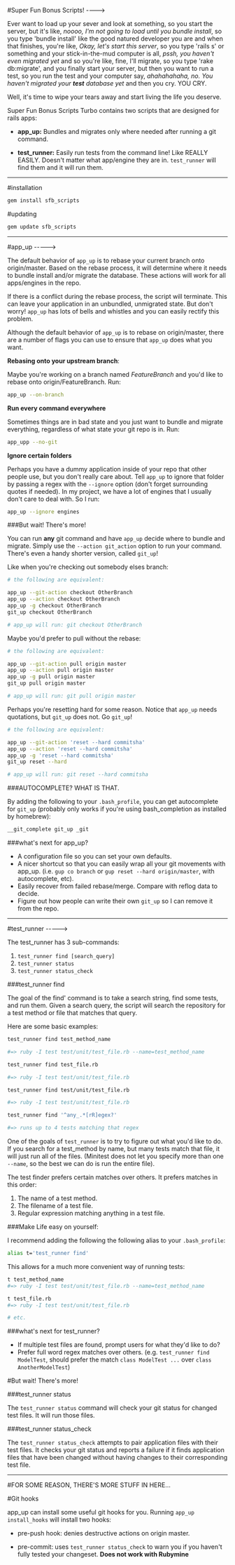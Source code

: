 #Super Fun Bonus Scripts!  ---->

Ever want to load up your sever and look at something, so you start the server, but it's like, _noooo, I'm not going to load until you bundle install_, so you type 'bundle install' like the good natured developer you are and when that finishes, you're like, _Okay, let's start this server_, so you type 'rails s' or something and your stick-in-the-mud computer is all, _pssh, you haven't even migrated yet_ and so you're like, fine, I'll migrate, so you type 'rake db:migrate', and you finally start your server, but then you want to run a test, so you run the test and your computer say, _ahahahahaha, no.  You haven't migrated your **test** database yet_ and then you cry.  YOU CRY.

Well, it's time to wipe your tears away and start living the life you deserve.

Super Fun Bonus Scripts Turbo contains two scripts that are designed for rails apps:

- __app\_up:__ Bundles and migrates only where needed after running a git command.

- __test\_runner:__ Easily run tests from the command line!  Like REALLY EASILY.  Doesn't matter what app/engine they are in.  `test_runner` will find them and it will run them.

---

#installation

~~~bash
gem install sfb_scripts
~~~

#updating

~~~bash
gem update sfb_scripts
~~~

---

#app_up ----->

The default behavior of `app_up` is to rebase your current branch onto origin/master.  Based on the rebase process, it will determine where it needs to bundle install and/or migrate the database.  These actions will work for all apps/engines in the repo.

If there is a conflict during the rebase process, the script will terminate.  This can leave your application in an unbundled, unmigrated state.  But don't worry!  `app_up` has lots of bells and whistles and you can easily rectify this problem.

Although the default behavior of `app_up` is to rebase on origin/master, there are a number of flags you can use to ensure that `app_up` does what you want.

__Rebasing onto your upstream branch__:

Maybe you're working on a branch named _FeatureBranch_ and you'd like to rebase onto origin/FeatureBranch.  Run:

~~~bash
app_up --on-branch
~~~

__Run every command everywhere__

Sometimes things are in bad state and you just want to bundle and migrate everything, regardless of what state your git repo is in. Run:

~~~bash
app_upp --no-git
~~~

__Ignore certain folders__

Perhaps you have a dummy application inside of your repo that other people use, but you don't really care about.  Tell `app_up` to ignore that folder by passing a regex with the `--ignore` option (don't forget surrounding quotes if needed).  In my project, we have a lot of engines that I usually don't care to deal with.  So I run:

~~~bash
app_up --ignore engines
~~~

###But wait! There's more!

You can run __any__ git command and have `app_up` decide where to bundle and migrate.  Simply use the `--action git_action` option to run your command.  There's even a handy shorter version, called `git_up`!

Like when you're checking out somebody elses branch:

~~~bash
# the following are equivalent:

app_up --git-action checkout OtherBranch
app_up --action checkout OtherBranch
app_up -g checkout OtherBranch
git_up checkout OtherBranch

# app_up will run: git checkout OtherBranch
~~~

Maybe you'd prefer to pull without the rebase:

~~~bash
# the following are equivalent:

app_up --git-action pull origin master
app_up --action pull origin master
app_up -g pull origin master
git_up pull origin master

# app_up will run: git pull origin master
~~~

Perhaps you're resetting hard for some reason.  Notice that `app_up` needs quotations, but `git_up` does not.  Go `git_up`!

~~~bash
# the following are equivalent:

app_up --git-action 'reset --hard commitsha'
app_up --action 'reset --hard commitsha'
app_up -g 'reset --hard commitsha'
git_up reset --hard

# app_up will run: git reset --hard commitsha
~~~

###AUTOCOMPLETE?  WHAT IS THAT.

By adding the following to your `.bash_profile`, you can get autocomplete for `git_up` (probably only works if you're using bash\_completion as installed by homebrew):

~~~bash
__git_complete git_up _git
~~~


###what's next for app_up?

- A configuration file so you can set your own defaults.
- A nicer shortcut so that you can easily wrap all your git movements with app\_up. (i.e. `gup co branch` or `gup reset --hard origin/master`, with autocomplete, etc).
- Easily recover from failed rebase/merge. Compare with reflog data to decide.
- Figure out how people can write their own `git_up` so I can remove it from the repo.

----

#test_runner ----->

The test_runner has 3 sub-commands:

1.  `test_runner find [search_query]`
1.  `test_runner status`
1.  `test_runner status_check`

###test_runner find

The goal of the find' command is to take a search string, find some tests, and run them.  Given a search query, the script will search the repository for a test method or file that matches that query.

Here are some basic examples:

~~~bash
test_runner find test_method_name

#=> ruby -I test test/unit/test_file.rb --name=test_method_name

~~~

~~~bash
test_runner find test_file.rb

#=> ruby -I test test/unit/test_file.rb
~~~

~~~ bash
test_runner find test/unit/test_file.rb

#=> ruby -I test test/unit/test_file.rb
~~~

~~~bash
test_runner find '^any_.*[rR]egex?'

#=> runs up to 4 tests matching that regex
~~~

One of the goals of `test_runner` is to try to figure out what you'd like to do.  If you search for a test_method by name, but many tests match that file, it will just run all of the files.  (Minitest does not let you specify more than one `--name`, so the best we can do is run the entire file).

The test finder prefers certain matches over others.  It prefers matches in this order:

1. The name of a test method.
2. The filename of a test file.
3. Regular expression matching anything in a test file.

###Make Life easy on yourself:

I recommend adding the following the following alias to your `.bash_profile`:

~~~bash
alias t='test_runner find'
~~~

This allows for a much more convenient way of running tests:

~~~bash
t test_method_name
#=> ruby -I test test/unit/test_file.rb --name=test_method_name

t test_file.rb
#=> ruby -I test test/unit/test_file.rb

# etc.
~~~

###what's next for test_runner?

- If multiple test files are found, prompt users for what they'd like to do?
- Prefer full word regex matches over others.  (e.g. `test_runner find ModelTest`, should prefer the match `class ModelTest ...` over `class AnotherModelTest`)

#But wait!  There's more!

###test_runner status

The `test_runner status` command will check your git status for changed test files.  It will run those files.

###test_runner status_check

The `test_runner status_check` attempts to pair application files with their test files.  It checks your git status and reports a failure if it finds application files that have been changed without having changes to their corresponding test file.

---

#FOR SOME REASON, THERE'S MORE STUFF IN HERE...

#Git hooks

app_up can install some useful git hooks for you.  Running `app_up install_hooks` will install two hooks:

- pre-push hook: denies destructive actions on origin master.

- pre-commit: uses `test_runner status_check` to warn you if you haven't fully tested your changeset.  __Does not work with Rubymine__
